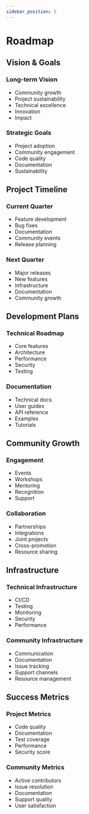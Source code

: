 ```yaml
---
sidebar_position: 5
---
```


# Roadmap

## Vision & Goals

### Long-term Vision
- Community growth
- Project sustainability
- Technical excellence
- Innovation
- Impact

### Strategic Goals
- Project adoption
- Community engagement
- Code quality
- Documentation
- Sustainability

## Project Timeline

### Current Quarter
- Feature development
- Bug fixes
- Documentation
- Community events
- Release planning

### Next Quarter
- Major releases
- New features
- Infrastructure
- Documentation
- Community growth

## Development Plans

### Technical Roadmap
- Core features
- Architecture
- Performance
- Security
- Testing

### Documentation
- Technical docs
- User guides
- API reference
- Examples
- Tutorials

## Community Growth

### Engagement
- Events
- Workshops
- Mentoring
- Recognition
- Support

### Collaboration
- Partnerships
- Integrations
- Joint projects
- Cross-promotion
- Resource sharing

## Infrastructure

### Technical Infrastructure
- CI/CD
- Testing
- Monitoring
- Security
- Performance

### Community Infrastructure
- Communication
- Documentation
- Issue tracking
- Support channels
- Resource management

## Success Metrics

### Project Metrics
- Code quality
- Documentation
- Test coverage
- Performance
- Security score

### Community Metrics
- Active contributors
- Issue resolution
- Documentation
- Support quality
- User satisfaction 